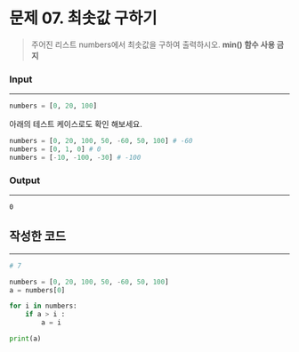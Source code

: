 # 문제 07. 최솟값 구하기



> 주어진 리스트 numbers에서 최솟값을 구하여 출력하시오.
**min() 함수 사용 금지**
>


### Input
---

```python
numbers = [0, 20, 100]
```

아래의 테스트 케이스로도 확인 해보세요.
```python
numbers = [0, 20, 100, 50, -60, 50, 100] # -60
numbers = [0, 1, 0] # 0
numbers = [-10, -100, -30] # -100
```

### Output
---

```
0
```



## 작성한 코드
----

```python
# 7

numbers = [0, 20, 100, 50, -60, 50, 100]
a = numbers[0]

for i in numbers:
    if a > i :
        a = i

print(a)
```


</aside>